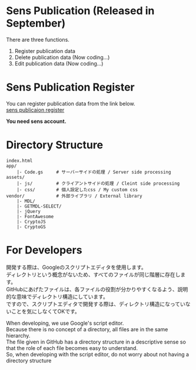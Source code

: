 
# Sens Publication (Released in September)
There are three functions.
1. Register publication data
2. Delete publication data (Now coding...)
3. Edit publication data (Now coding...)

# Sens Publication Register
You can register publication data from the link below.  
[sens publicaion register](https://script.google.com/a/sens.sys.es.osaka-u.ac.jp/macros/s/AKfycbx83bRrCsXBxZspYmc8H4hlQb4uXStNlL8RuuSmR_0yZKsPh9Ak/exec)  

**You need sens account.**

# Directory Structure
```
index.html  
app/
    |- Code.gs     # サーバーサイドの処理 / Server side processing
assets/
    |- js/         # クライアントサイドの処理 / Cleint side processing
    |- css/        # 個人設定したcss / My custom css
vendor/            # 外部ライブラリ / External library
    |- MDL/  
    |- GETMDL-SELECT/
    |- jQuery
    |- FontAwesome
    |- CryptoJS
    |- CryptoGS
```

# For Developers
開発する際は、Googleのスクリプトエディタを使用します。  
ディレクトリという概念がないため、すべてのファイルが同じ階層に存在します。  
GitHubにあげたファイルは、各ファイルの役割が分かりやすくなるよう、説明的な意味でディレクトリ構造にしています。  
ですので、スクリプトエディタで開発する際は、ディレクトリ構造になっていないことを気にしなくてOKです。

When developing, we use Google's script editor.  
Because there is no concept of a directory, all files are in the same hierarchy.  
The file given in GitHub has a directory structure in a descriptive sense so that the role of each file becomes easy to understand.  
So, when developing with the script editor, do not worry about not having a directory structure
